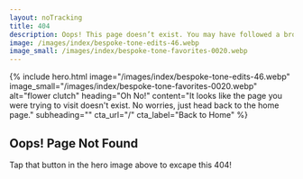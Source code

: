 ```yaml
---
layout: noTracking
title: 404
description: Oops! This page doesn’t exist. You may have followed a broken link or mistyped the URL. Let’s get you back on track to the right part of the site.
image: /images/index/bespoke-tone-edits-46.webp
image_small: /images/index/bespoke-tone-favorites-0020.webp
---
```

{% include hero.html
  image="/images/index/bespoke-tone-edits-46.webp"
  image_small="/images/index/bespoke-tone-favorites-0020.webp"
  alt="flower clutch"
  heading="Oh No!"
  content="It looks like the page you were trying to visit doesn't exist. No worries, just head back to the home page."
  subheading=""
  cta_url="/" 
  cta_label="Back to Home"
%}
<section class="section">
  <h2>Oops! Page Not Found</h2>
  <p>Tap that button in the hero image above to excape this 404!</p>
</section>
